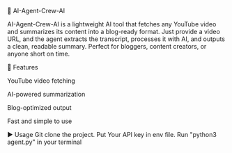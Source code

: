 🎥 AI-Agent-Crew-AI

AI-Agent-Crew-AI is a lightweight AI tool that fetches any YouTube video and summarizes its content into a blog-ready format. Just provide a video URL, and the agent extracts the transcript, processes it with AI, and outputs a clean, readable summary. Perfect for bloggers, content creators, or anyone short on time.

🚀 Features

YouTube video fetching

AI-powered summarization

Blog-optimized output

Fast and simple to use

▶️ Usage
Git clone the project.
Put Your API key in env file.
Run "python3 agent.py" in your terminal
